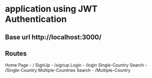 # application using JWT Authentication
## Base url http://localhost:3000/
## Routes
Home Page - /
SignUp - /signup
Login - /login
Single-Country Search - /Single-Country
Multiple-Countries Search - /Multiple-Country
